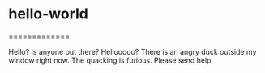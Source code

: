 # hello-world
=============

Hello? Is anyone out there? Hellooooo? There is an angry duck outside my window right now. The quacking is furious.  Please send help. 


